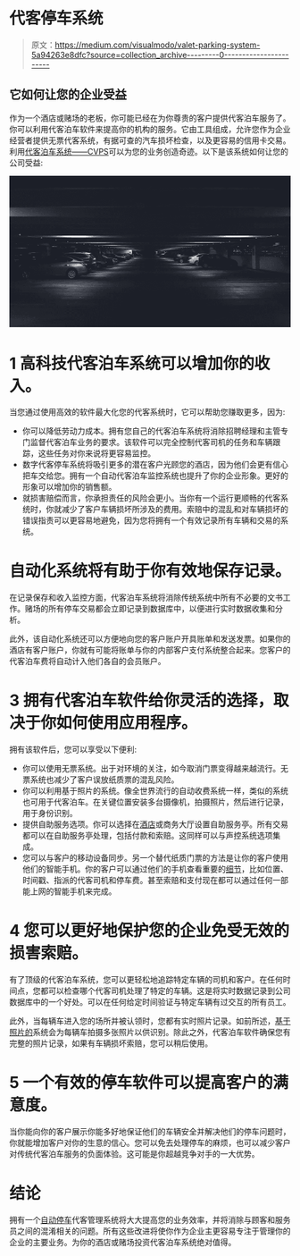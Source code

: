 # 代客停车系统

> 原文：<https://medium.com/visualmodo/valet-parking-system-5a94263e8dfc?source=collection_archive---------0----------------------->

## 它如何让您的企业受益

作为一个酒店或赌场的老板，你可能已经在为你尊贵的客户提供代客泊车服务了。你可以利用代客泊车软件来提高你的机构的服务。它由工具组成，允许您作为企业经营者提供无票代客系统，有据可查的汽车损坏检查，以及更容易的信用卡交易。利用[代客泊车系统——CVPS](https://www.cvps.solutions/)可以为您的业务创造奇迹。以下是该系统如何让您的公司受益:

![](img/9a535a44341748effef725b82dc8abad.png)

# 1 高科技代客泊车系统可以增加你的收入。

当您通过使用高效的软件最大化您的代客系统时，它可以帮助您赚取更多，因为:

*   你可以降低劳动力成本。拥有您自己的代客泊车系统将消除招聘经理和主管专门监督代客泊车业务的要求。该软件可以完全控制代客司机的任务和车辆跟踪，这些任务对你来说将更容易监控。
*   数字代客停车系统将吸引更多的潜在客户光顾您的酒店，因为他们会更有信心把车交给您。拥有一个自动代客泊车监控系统也提升了你的企业形象。更好的形象可以增加你的销售额。
*   就损害赔偿而言，你承担责任的风险会更小。当你有一个运行更顺畅的代客系统时，你就减少了客户车辆损坏所涉及的费用。索赔中的混乱和对车辆损坏的错误指责可以更容易地避免，因为您将拥有一个有效记录所有车辆和交易的系统。

# 自动化系统将有助于你有效地保存记录。

在记录保存和收入监控方面，代客泊车系统将消除传统系统中所有不必要的文书工作。赌场的所有停车交易都会立即记录到数据库中，以便进行实时数据收集和分析。

此外，该自动化系统还可以方便地向您的客户账户开具账单和发送发票。如果你的酒店有客户账户，你就有可能将账单与你的内部客户支付系统整合起来。您客户的代客泊车费将自动计入他们各自的会员账户。

# 3 拥有代客泊车软件给你灵活的选择，取决于你如何使用应用程序。

拥有该软件后，您可以享受以下便利:

*   你可以使用无票系统。出于对环境的关注，如今取消门票变得越来越流行。无票系统也减少了客户误放纸质票的混乱风险。
*   你可以利用基于照片的系统。像全世界流行的自动收费系统一样，类似的系统也可用于代客泊车。在关键位置安装多台摄像机，拍摄照片，然后进行记录，用于身份识别。
*   提供自助服务选项。你可以选择在[酒店](https://visualmodo.com/theme/hotel-wordpress-theme/)或商务大厅设置自助服务亭。所有交易都可以在自助服务亭处理，包括付款和索赔。这同样可以与声控系统选项集成。
*   您可以与客户的移动设备同步。另一个替代纸质门票的方法是让你的客户使用他们的智能手机。你的客户可以通过他们的手机查看重要的[细节](https://visualmodo.com/blog/)，比如位置、时间戳、指派的代客司机和停车费。甚至索赔和支付现在都可以通过任何一部能上网的智能手机来完成。

# 4 您可以更好地保护您的企业免受无效的损害索赔。

有了顶级的代客泊车系统，您可以更轻松地追踪特定车辆的司机和客户。在任何时间点，您都可以检查哪个代客司机处理了特定的车辆。这是将实时数据记录到公司数据库中的一个好处。可以在任何给定时间验证与特定车辆有过交互的所有员工。

此外，当每辆车进入您的场所并被认领时，您都有实时照片记录。如前所述，[基于照片的](https://shots.visualmodo.com/)系统会为每辆车拍摄多张照片以供识别。除此之外，代客泊车软件确保您有完整的照片记录，如果有车辆损坏索赔，您可以稍后使用。

# 5 一个有效的停车软件可以提高客户的满意度。

当你能向你的客户展示你能多好地保证他们的车辆安全并解决他们的停车问题时，你就能增加客户对你的生意的信心。您可以免去处理停车的麻烦，也可以减少客户对传统代客泊车服务的负面体验。这可能是你超越竞争对手的一大优势。

# 结论

拥有一个[自动停车](https://www.forbes.com/sites/pikeresearch/2017/01/26/smart-parking/#3ae4d1c462f6)代客管理系统将大大提高您的业务效率，并将消除与顾客和服务员之间的混淆相关的问题。所有这些改进将使你作为企业主更容易专注于管理你的企业的主要业务。为你的酒店或赌场投资代客泊车系统绝对值得。